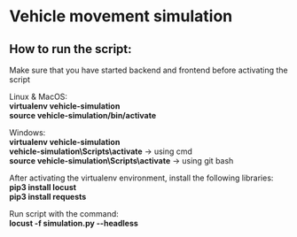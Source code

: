 # Vehicle movement simulation
## How to run the script:

Make sure that you have started backend and frontend before activating the script

Linux & MacOS: <br/>
**virtualenv vehicle-simulation** <br/>
**source vehicle-simulation/bin/activate** 

Windows: <br/>
**virtualenv vehicle-simulation** <br/>
**vehicle-simulation\Scripts\activate** -> using cmd <br/>
**source vehicle-simulation\Scripts\activate** -> using git bash

After activating the virtualenv environment, install the following libraries: <br/>
**pip3 install locust** <br/>
**pip3 install requests**

Run script with the command: <br/>
**locust -f simulation.py --headless**
